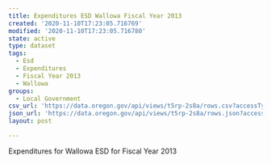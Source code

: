 ```yaml
---
title: Expenditures ESD Wallowa Fiscal Year 2013
created: '2020-11-10T17:23:05.716769'
modified: '2020-11-10T17:23:05.716780'
state: active
type: dataset
tags:
  - Esd
  - Expenditures
  - Fiscal Year 2013
  - Wallowa
groups:
  - Local Government
csv_url: 'https://data.oregon.gov/api/views/t5rp-2s8a/rows.csv?accessType=DOWNLOAD'
json_url: 'https://data.oregon.gov/api/views/t5rp-2s8a/rows.json?accessType=DOWNLOAD'
layout: post

---
```

Expenditures for Wallowa ESD for Fiscal Year 2013
